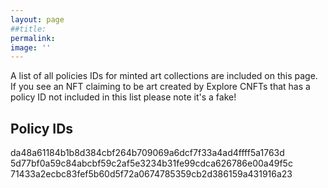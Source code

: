 ```yaml
---
layout: page
##title: 
permalink: 
image: ''
---
```


A list of all policies IDs for minted art collections are included on this page. If you see an NFT claiming to be art created by Explore CNFTs that has a policy ID not included in this list please note it's a fake! 

## Policy IDs
da48a61184b1b8d384cbf264b709069a6dcf7f33a4ad4ffff5a1763d 
5d77bf0a59c84abcbf59c2af5e3234b31fe99cdca626786e00a49f5c 
71433a2ecbc83fef5b60d5f72a0674785359cb2d386159a431916a23 


